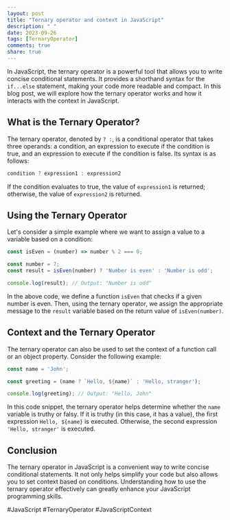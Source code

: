```yaml
---
layout: post
title: "Ternary operator and context in JavaScript"
description: " "
date: 2023-09-26
tags: [TernaryOperator]
comments: true
share: true
---
```


In JavaScript, the ternary operator is a powerful tool that allows you to write concise conditional statements. It provides a shorthand syntax for the `if...else` statement, making your code more readable and compact. In this blog post, we will explore how the ternary operator works and how it interacts with the context in JavaScript.

## What is the Ternary Operator?

The ternary operator, denoted by `? :`, is a conditional operator that takes three operands: a condition, an expression to execute if the condition is true, and an expression to execute if the condition is false. Its syntax is as follows:

```javascript
condition ? expression1 : expression2
```

If the condition evaluates to true, the value of `expression1` is returned; otherwise, the value of `expression2` is returned.

## Using the Ternary Operator

Let's consider a simple example where we want to assign a value to a variable based on a condition:

```javascript
const isEven = (number) => number % 2 === 0;

const number = 7;
const result = isEven(number) ? 'Number is even' : 'Number is odd';

console.log(result); // Output: "Number is odd"
```

In the above code, we define a function `isEven` that checks if a given number is even. Then, using the ternary operator, we assign the appropriate message to the `result` variable based on the return value of `isEven(number)`.

## Context and the Ternary Operator

The ternary operator can also be used to set the context of a function call or an object property. Consider the following example:

```javascript
const name = 'John';

const greeting = (name ? `Hello, ${name}` : 'Hello, stranger');

console.log(greeting); // Output: "Hello, John"
```

In this code snippet, the ternary operator helps determine whether the `name` variable is truthy or falsy. If it is truthy (in this case, it has a value), the first expression `Hello, ${name}` is executed. Otherwise, the second expression `'Hello, stranger'` is executed.

## Conclusion

The ternary operator in JavaScript is a convenient way to write concise conditional statements. It not only helps simplify your code but also allows you to set context based on conditions. Understanding how to use the ternary operator effectively can greatly enhance your JavaScript programming skills.

#JavaScript #TernaryOperator #JavaScriptContext